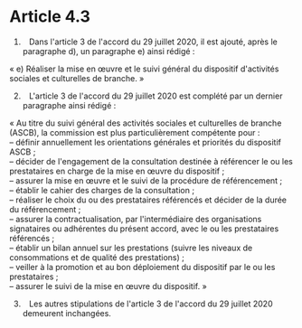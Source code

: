 # Article 4.3

1.   Dans l'article 3 de l'accord du 29 juillet 2020, il est ajouté, après le paragraphe d), un paragraphe e) ainsi rédigé :

« e) Réaliser la mise en œuvre et le suivi général du dispositif d'activités sociales et culturelles de branche. »

2.   L'article 3 de l'accord du 29 juillet 2020 est complété par un dernier paragraphe ainsi rédigé :

« Au titre du suivi général des activités sociales et culturelles de branche (ASCB), la commission est plus particulièrement compétente pour :  
 – définir annuellement les orientations générales et priorités du dispositif ASCB ;  
 – décider de l'engagement de la consultation destinée à référencer le ou les prestataires en charge de la mise en œuvre du dispositif ;  
 – assurer la mise en œuvre et le suivi de la procédure de référencement ;  
 – établir le cahier des charges de la consultation ;  
 – réaliser le choix du ou des prestataires référencés et décider de la durée du référencement ;  
 – assurer la contractualisation, par l'intermédiaire des organisations signataires ou adhérentes du présent accord, avec le ou les prestataires référencés ;  
 – établir un bilan annuel sur les prestations (suivre les niveaux de consommations et de qualité des prestations) ;  
 – veiller à la promotion et au bon déploiement du dispositif par le ou les prestataires ;  
 – assurer le suivi de la mise en œuvre du dispositif. »

3.   Les autres stipulations de l'article 3 de l'accord du 29 juillet 2020 demeurent inchangées.

